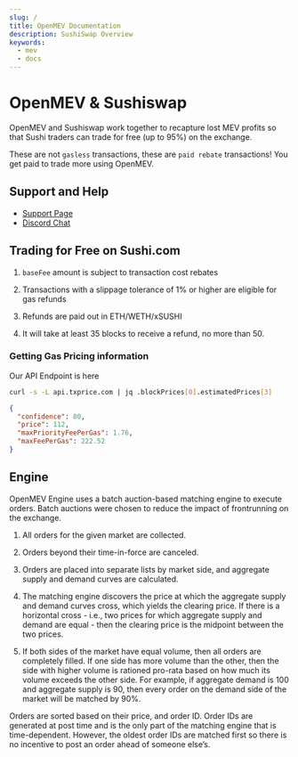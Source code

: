 ```yaml
---
slug: /
title: OpenMEV Documentation
description: SushiSwap Overview
keywords:
  - mev
  - docs
---
```


# OpenMEV & Sushiswap

OpenMEV and Sushiswap work together to recapture lost MEV profits so that Sushi
traders can trade for free (up to 95%) on the exchange.

These are not `gasless` transactions, these are `paid rebate` transactions! You
get paid to trade more using OpenMEV.

## Support and Help

- [Support Page](https://openmev.page.link/support)
- [Discord Chat](https://openmev.page.link/support-chat)

## Trading for Free on Sushi.com

1. `baseFee` amount is subject to transaction cost rebates

2. Transactions with a slippage tolerance of 1% or higher are eligible for gas
   refunds

3. Refunds are paid out in ETH/WETH/xSUSHI

4. It will take at least 35 blocks to receive a refund, no more than 50.

### Getting Gas Pricing information

Our API Endpoint is here

```bash
curl -s -L api.txprice.com | jq .blockPrices[0].estimatedPrices[3]
```

```json
{
  "confidence": 80,
  "price": 112,
  "maxPriorityFeePerGas": 1.76,
  "maxFeePerGas": 222.52
}
```

## Engine

OpenMEV Engine uses a batch auction-based matching engine to execute orders.
Batch auctions were chosen to reduce the impact of frontrunning on the exchange.

1. All orders for the given market are collected.

2. Orders beyond their time-in-force are canceled.

3. Orders are placed into separate lists by market side, and aggregate supply
   and demand curves are calculated.

4. The matching engine discovers the price at which the aggregate supply and
   demand curves cross, which yields the clearing price. If there is a
   horizontal cross - i.e., two prices for which aggregate supply and demand are
   equal - then the clearing price is the midpoint between the two prices.

5. If both sides of the market have equal volume, then all orders are completely
   filled. If one side has more volume than the other, then the side with higher
   volume is rationed pro-rata based on how much its volume exceeds the other
   side. For example, if aggregate demand is 100 and aggregate supply is 90,
   then every order on the demand side of the market will be matched by 90%.

Orders are sorted based on their price, and order ID. Order IDs are generated at
post time and is the only part of the matching engine that is time-dependent.
However, the oldest order IDs are matched first so there is no incentive to post
an order ahead of someone else’s.
